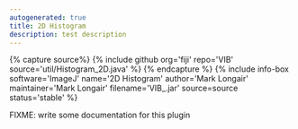 ```yaml
---
autogenerated: true
title: 2D Histogram
description: test description
---
```



{% capture source%}
{% include github org='fiji' repo='VIB' source='util/Histogram\_2D.java' %}
{% endcapture %}
{% include info-box software='ImageJ' name='2D Histogram' author='Mark Longair' maintainer='Mark Longair' filename='VIB\_.jar' source=source status='stable' %}

FIXME: write some documentation for this plugin

